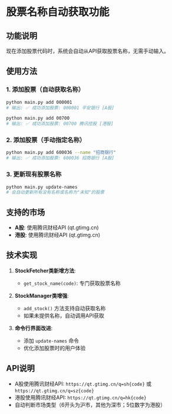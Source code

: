 # 股票名称自动获取功能

## 功能说明

现在添加股票代码时，系统会自动从API获取股票名称，无需手动输入。

## 使用方法

### 1. 添加股票（自动获取名称）
```bash
python main.py add 000001
# 输出: ✅ 成功添加股票: 000001 平安银行 [A股]

python main.py add 00700
# 输出: ✅ 成功添加股票: 00700 腾讯控股 [港股]
```

### 2. 添加股票（手动指定名称）
```bash
python main.py add 600036 --name "招商银行"
# 输出: ✅ 成功添加股票: 600036 招商银行 [A股]
```

### 3. 更新现有股票名称
```bash
python main.py update-names
# 会自动更新所有没有名称或名称为"未知"的股票
```

## 支持的市场

- **A股**: 使用腾讯财经API (qt.gtimg.cn)
- **港股**: 使用腾讯财经API (qt.gtimg.cn)

## 技术实现

1. **StockFetcher类新增方法**:
   - `get_stock_name(code)`: 专门获取股票名称

2. **StockManager类增强**:
   - `add_stock()` 方法支持自动获取名称
   - 如果未提供名称，自动调用API获取

3. **命令行界面改进**:
   - 添加 `update-names` 命令
   - 优化添加股票时的用户体验

## API说明

- A股使用腾讯财经API: `https://qt.gtimg.cn/q=sh{code}` 或 `https://qt.gtimg.cn/q=sz{code}`
- 港股使用腾讯财经API: `https://qt.gtimg.cn/q=hk{code}`
- 自动判断市场类型（6开头为沪市，其他为深市；5位数字为港股）